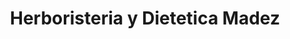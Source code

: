 ---
title: "Herboristeria y Dietetica Madez"
url: /elche-elx/herboristeria-y-dietetica-madez/
shop: Kräuter
---